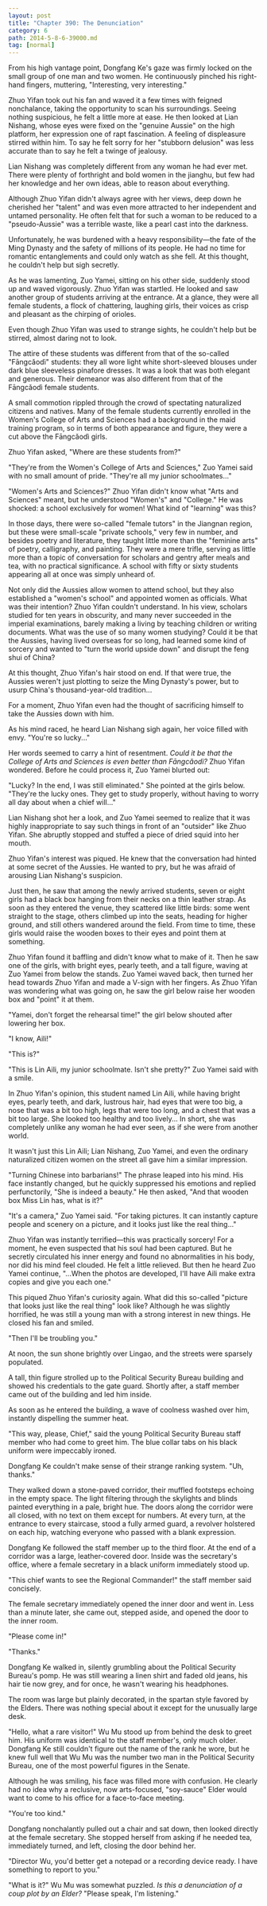 ```yaml
---
layout: post
title: "Chapter 390: The Denunciation"
category: 6
path: 2014-5-8-6-39000.md
tag: [normal]
---
```


From his high vantage point, Dongfang Ke's gaze was firmly locked on the small group of one man and two women. He continuously pinched his right-hand fingers, muttering, "Interesting, very interesting."

Zhuo Yifan took out his fan and waved it a few times with feigned nonchalance, taking the opportunity to scan his surroundings. Seeing nothing suspicious, he felt a little more at ease. He then looked at Lian Nishang, whose eyes were fixed on the "genuine Aussie" on the high platform, her expression one of rapt fascination. A feeling of displeasure stirred within him. To say he felt sorry for her "stubborn delusion" was less accurate than to say he felt a twinge of jealousy.

Lian Nishang was completely different from any woman he had ever met. There were plenty of forthright and bold women in the jianghu, but few had her knowledge and her own ideas, able to reason about everything.

Although Zhuo Yifan didn't always agree with her views, deep down he cherished her "talent" and was even more attracted to her independent and untamed personality. He often felt that for such a woman to be reduced to a "pseudo-Aussie" was a terrible waste, like a pearl cast into the darkness.

Unfortunately, he was burdened with a heavy responsibility—the fate of the Ming Dynasty and the safety of millions of its people. He had no time for romantic entanglements and could only watch as she fell. At this thought, he couldn't help but sigh secretly.

As he was lamenting, Zuo Yamei, sitting on his other side, suddenly stood up and waved vigorously. Zhuo Yifan was startled. He looked and saw another group of students arriving at the entrance. At a glance, they were all female students, a flock of chattering, laughing girls, their voices as crisp and pleasant as the chirping of orioles.

Even though Zhuo Yifan was used to strange sights, he couldn't help but be stirred, almost daring not to look.

The attire of these students was different from that of the so-called "Fāngcǎodì" students: they all wore light white short-sleeved blouses under dark blue sleeveless pinafore dresses. It was a look that was both elegant and generous. Their demeanor was also different from that of the Fāngcǎodì female students.

A small commotion rippled through the crowd of spectating naturalized citizens and natives. Many of the female students currently enrolled in the Women's College of Arts and Sciences had a background in the maid training program, so in terms of both appearance and figure, they were a cut above the Fāngcǎodì girls.

Zhuo Yifan asked, "Where are these students from?"

"They're from the Women's College of Arts and Sciences," Zuo Yamei said with no small amount of pride. "They're all my junior schoolmates..."

"Women's Arts and Sciences?" Zhuo Yifan didn't know what "Arts and Sciences" meant, but he understood "Women's" and "College." He was shocked: a school exclusively for women! What kind of "learning" was this?

In those days, there were so-called "female tutors" in the Jiangnan region, but these were small-scale "private schools," very few in number, and besides poetry and literature, they taught little more than the "feminine arts" of poetry, calligraphy, and painting. They were a mere trifle, serving as little more than a topic of conversation for scholars and gentry after meals and tea, with no practical significance. A school with fifty or sixty students appearing all at once was simply unheard of.

Not only did the Aussies allow women to attend school, but they also established a "women's school" and appointed women as officials. What was their intention? Zhuo Yifan couldn't understand. In his view, scholars studied for ten years in obscurity, and many never succeeded in the imperial examinations, barely making a living by teaching children or writing documents. What was the use of so many women studying? Could it be that the Aussies, having lived overseas for so long, had learned some kind of sorcery and wanted to "turn the world upside down" and disrupt the feng shui of China?

At this thought, Zhuo Yifan's hair stood on end. If that were true, the Aussies weren't just plotting to seize the Ming Dynasty's power, but to usurp China's thousand-year-old tradition...

For a moment, Zhuo Yifan even had the thought of sacrificing himself to take the Aussies down with him.

As his mind raced, he heard Lian Nishang sigh again, her voice filled with envy. "You're so lucky..."

Her words seemed to carry a hint of resentment. *Could it be that the College of Arts and Sciences is even better than Fāngcǎodì?* Zhuo Yifan wondered. Before he could process it, Zuo Yamei blurted out:

"Lucky? In the end, I was still eliminated." She pointed at the girls below. "They're the lucky ones. They get to study properly, without having to worry all day about when a chief will..."

Lian Nishang shot her a look, and Zuo Yamei seemed to realize that it was highly inappropriate to say such things in front of an "outsider" like Zhuo Yifan. She abruptly stopped and stuffed a piece of dried squid into her mouth.

Zhuo Yifan's interest was piqued. He knew that the conversation had hinted at some secret of the Aussies. He wanted to pry, but he was afraid of arousing Lian Nishang's suspicion.

Just then, he saw that among the newly arrived students, seven or eight girls had a black box hanging from their necks on a thin leather strap. As soon as they entered the venue, they scattered like little birds: some went straight to the stage, others climbed up into the seats, heading for higher ground, and still others wandered around the field. From time to time, these girls would raise the wooden boxes to their eyes and point them at something.

Zhuo Yifan found it baffling and didn't know what to make of it. Then he saw one of the girls, with bright eyes, pearly teeth, and a tall figure, waving at Zuo Yamei from below the stands. Zuo Yamei waved back, then turned her head towards Zhuo Yifan and made a V-sign with her fingers. As Zhuo Yifan was wondering what was going on, he saw the girl below raise her wooden box and "point" it at them.

"Yamei, don't forget the rehearsal time!" the girl below shouted after lowering her box.

"I know, Aili!"

"This is?"

"This is Lin Aili, my junior schoolmate. Isn't she pretty?" Zuo Yamei said with a smile.

In Zhuo Yifan's opinion, this student named Lin Aili, while having bright eyes, pearly teeth, and dark, lustrous hair, had eyes that were too big, a nose that was a bit too high, legs that were too long, and a chest that was a bit too large. She looked too healthy and too lively... In short, she was completely unlike any woman he had ever seen, as if she were from another world.

It wasn't just this Lin Aili; Lian Nishang, Zuo Yamei, and even the ordinary naturalized citizen women on the street all gave him a similar impression.

"Turning Chinese into barbarians!" The phrase leaped into his mind. His face instantly changed, but he quickly suppressed his emotions and replied perfunctorily, "She is indeed a beauty." He then asked, "And that wooden box Miss Lin has, what is it?"

"It's a camera," Zuo Yamei said. "For taking pictures. It can instantly capture people and scenery on a picture, and it looks just like the real thing..."

Zhuo Yifan was instantly terrified—this was practically sorcery! For a moment, he even suspected that his soul had been captured. But he secretly circulated his inner energy and found no abnormalities in his body, nor did his mind feel clouded. He felt a little relieved. But then he heard Zuo Yamei continue, "...When the photos are developed, I'll have Aili make extra copies and give you each one."

This piqued Zhuo Yifan's curiosity again. What did this so-called "picture that looks just like the real thing" look like? Although he was slightly horrified, he was still a young man with a strong interest in new things. He closed his fan and smiled.

"Then I'll be troubling you."

At noon, the sun shone brightly over Lingao, and the streets were sparsely populated.

A tall, thin figure strolled up to the Political Security Bureau building and showed his credentials to the gate guard. Shortly after, a staff member came out of the building and led him inside.

As soon as he entered the building, a wave of coolness washed over him, instantly dispelling the summer heat.

"This way, please, Chief," said the young Political Security Bureau staff member who had come to greet him. The blue collar tabs on his black uniform were impeccably ironed.

Dongfang Ke couldn't make sense of their strange ranking system. "Uh, thanks."

They walked down a stone-paved corridor, their muffled footsteps echoing in the empty space. The light filtering through the skylights and blinds painted everything in a pale, bright hue. The doors along the corridor were all closed, with no text on them except for numbers. At every turn, at the entrance to every staircase, stood a fully armed guard, a revolver holstered on each hip, watching everyone who passed with a blank expression.

Dongfang Ke followed the staff member up to the third floor. At the end of a corridor was a large, leather-covered door. Inside was the secretary's office, where a female secretary in a black uniform immediately stood up.

"This chief wants to see the Regional Commander!" the staff member said concisely.

The female secretary immediately opened the inner door and went in. Less than a minute later, she came out, stepped aside, and opened the door to the inner room.

"Please come in!"

"Thanks."

Dongfang Ke walked in, silently grumbling about the Political Security Bureau's pomp. He was still wearing a linen shirt and faded old jeans, his hair tie now grey, and for once, he wasn't wearing his headphones.

The room was large but plainly decorated, in the spartan style favored by the Elders. There was nothing special about it except for the unusually large desk.

"Hello, what a rare visitor!" Wu Mu stood up from behind the desk to greet him. His uniform was identical to the staff member's, only much older. Dongfang Ke still couldn't figure out the name of the rank he wore, but he knew full well that Wu Mu was the number two man in the Political Security Bureau, one of the most powerful figures in the Senate.

Although he was smiling, his face was filled more with confusion. He clearly had no idea why a reclusive, now arts-focused, "soy-sauce" Elder would want to come to his office for a face-to-face meeting.

"You're too kind."

Dongfang nonchalantly pulled out a chair and sat down, then looked directly at the female secretary. She stopped herself from asking if he needed tea, immediately turned, and left, closing the door behind her.

"Director Wu, you'd better get a notepad or a recording device ready. I have something to report to you."

"What is it?" Wu Mu was somewhat puzzled. *Is this a denunciation of a coup plot by an Elder?* "Please speak, I'm listening."